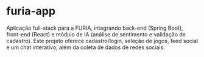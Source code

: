 # furia-app
Aplicação full-stack para a FURIA, integrando back-end (Spring Boot), front-end (React) e módulo de IA (análise de sentimento e validação de cadastro). Este projeto oferece cadastro/login, seleção de jogos, feed social e um chat interativo, além da coleta de dados de redes sociais.
